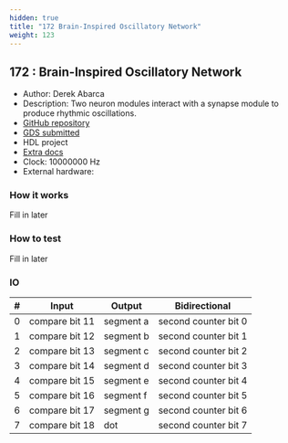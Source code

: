 ```yaml
---
hidden: true
title: "172 Brain-Inspired Oscillatory Network"
weight: 123
---
```


## 172 : Brain-Inspired Oscillatory Network

* Author: Derek Abarca
* Description: Two neuron modules interact with a synapse module to produce rhythmic oscillations.
* [GitHub repository](https://github.com/derekabarca/tt05-OscilatorNetworks)
* [GDS submitted](https://github.com/derekabarca/tt05-OscilatorNetworks/actions/runs/6754314883)
* HDL project
* [Extra docs]()
* Clock: 10000000 Hz
* External hardware: 



### How it works

Fill in later


### How to test

Fill in later


### IO

| # | Input        | Output       | Bidirectional      |
|---|--------------|--------------| -------------------|
| 0 | compare bit 11  | segment a | second counter bit 0 |
| 1 | compare bit 12  | segment b | second counter bit 1 |
| 2 | compare bit 13  | segment c | second counter bit 2 |
| 3 | compare bit 14  | segment d | second counter bit 3 |
| 4 | compare bit 15  | segment e | second counter bit 4 |
| 5 | compare bit 16  | segment f | second counter bit 5 |
| 6 | compare bit 17  | segment g | second counter bit 6 |
| 7 | compare bit 18  | dot | second counter bit 7 |
